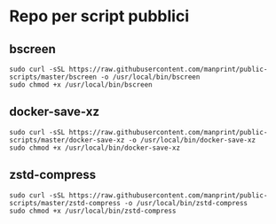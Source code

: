 # Repo per script pubblici

## bscreen

```
sudo curl -sSL https://raw.githubusercontent.com/manprint/public-scripts/master/bscreen -o /usr/local/bin/bscreen
sudo chmod +x /usr/local/bin/bscreen
```

## docker-save-xz

```
sudo curl -sSL https://raw.githubusercontent.com/manprint/public-scripts/master/docker-save-xz -o /usr/local/bin/docker-save-xz
sudo chmod +x /usr/local/bin/docker-save-xz
```

## zstd-compress

```
sudo curl -sSL https://raw.githubusercontent.com/manprint/public-scripts/master/zstd-compress -o /usr/local/bin/zstd-compress
sudo chmod +x /usr/local/bin/zstd-compress
```